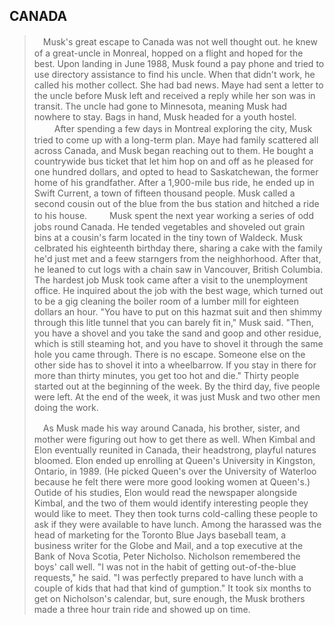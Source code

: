 CANADA
---

>　Musk's great escape to Canada was not well thought out. he knew of a great-uncle in Monreal, hopped on a flight and hoped for the best. Upon landing in June 1988, Musk found a pay phone and tried to use directory assistance to find his uncle. When that didn't work, he called his mother collect. She had bad news. Maye had sent a letter to the uncle before Musk left and received a reply while her son was in transit. The uncle had gone to Minnesota, meaning Musk had nowhere to stay. Bags in hand, Musk headed for a youth hostel.
>　
>　After spending a few days in Montreal exploring the city, Musk tried to come up with a long-term plan. Maye had family scattered all across Canada, and Musk began reaching out to them. He bought a countrywide bus ticket that let him hop on and off as he pleased for one hundred dollars, and opted to head to Saskatchewan, the former home of his grandfather. After a 1,900-mile bus ride, he ended up in Swift Current, a town of fifteen thousand people. Musk called a second cousin out of the blue from the bus station and hitched a ride to his house.
>　
>　Musk spent the next year working a series of odd jobs round Canada. He tended vegetables and shoveled out grain bins at a cousin's farm located in the tiny town of Waldeck. Musk celbrated his eighteenth birthday there, sharing a cake with the family he'd just met and a feew starngers from the neighhorhood. After that, he leaned to cut logs with a chain saw in Vancouver, British Columbia. The hardest job Musk took came after a visit to the unemployment office. He inquired about the job with the best wage, which turned out to be a gig cleaning the boiler room of a lumber mill for eighteen dollars an hour. "You have to put on this hazmat suit and then shimmy through this litle tunnel that you can barely fit in," Musk said. "Then, you have a shovel and you take the sand and goop and other residue, which is still steaming hot, and you have to shovel it through the same hole you came through. There is no escape. Someone else on the other side has to shovel it into a wheelbarrow. If you stay in there for more than thirty minutes, you get too hot and die." Thirty people started out at the beginning of the week. By the third day, five people were left. At the end of the week, it was just Musk and two other men doing the work.
>
>　As Musk made his way around Canada, his brother, sister, and mother were figuring out how to get there as well. When Kimbal and Elon eventually reunited in Canada, their headstrong, playful natures bloomed. Elon ended up enrolling at Queen's University in Kingston, Ontario, in 1989. (He picked Queen's over the University of Waterloo because he felt there were more good looking women at Queen's.) Outide of his studies, Elon would read the newspaper alongside Kimbal, and the two of them would identify interesting people they would like to meet. They then took turns cold-calling these people to ask if they were available to have lunch. Among the harassed was the head of marketing for the Toronto Blue Jays baseball team, a business writer for the Globe and Mail, and a top executive at the Bank of Nova Scotia, Peter Nicholso. Nicholson remembered the boys' call well. "I was not in the habit of getting out-of-the-blue requests," he said. "I was perfectly prepared to have lunch with a couple of kids that had that kind of gumption." It took six months to get on Nicholson's calendar, but, sure enough, the Musk brothers made a three hour train ride and showed up on time.